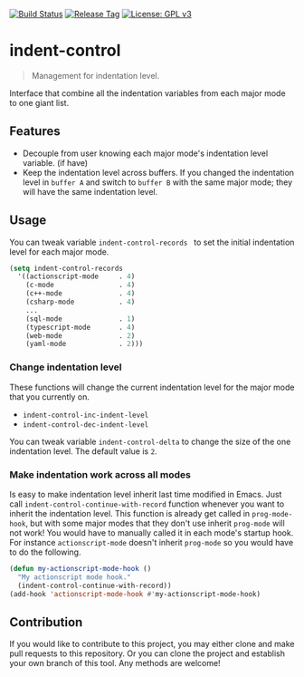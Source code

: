 [![Build Status](https://travis-ci.com/jcs-elpa/indent-control.svg?branch=master)](https://travis-ci.com/jcs-elpa/indent-control)
[![Release Tag](https://img.shields.io/github/v/release/jcs-elpa/indent-control.svg)](https://github.com/jcs-elpa/indent-control/releases/latest)
[![License: GPL v3](https://img.shields.io/badge/License-GPL%20v3-blue.svg)](https://www.gnu.org/licenses/gpl-3.0)

# indent-control
> Management for indentation level.

Interface that combine all the indentation variables from each major mode
to one giant list.

## Features

* Decouple from user knowing each major mode's indentation level variable. (if have)
* Keep the indentation level across buffers. If you changed the indentation level
in `buffer A` and switch to `buffer B` with the same major mode; they will have
the same indentation level.

## Usage

You can tweak variable `indent-control-records ` to set the initial
indentation level for each major mode.

```el
(setq indent-control-records
  '((actionscript-mode     . 4)
    (c-mode                . 4)
    (c++-mode              . 4)
    (csharp-mode           . 4)
    ...
    (sql-mode              . 1)
    (typescript-mode       . 4)
    (web-mode              . 2)
    (yaml-mode             . 2)))
```

### Change indentation level

These functions will change the current indentation level for the major mode
that you currently on.

* `indent-control-inc-indent-level`
* `indent-control-dec-indent-level`

You can tweak variable `indent-control-delta` to change the size of the one
indentation level. The default value is `2`.

### Make indentation work across all modes

Is easy to make indentation level inherit last time modified in Emacs. 
Just call `indent-control-continue-with-record` function whenever
you want to inherit the indentation level. This function is already get called
in `prog-mode-hook`, but with some major modes that they don't use inherit
`prog-mode` will not work! You would have to manually called it in each mode's
startup hook. For instance `actionscript-mode` doesn't inherit `prog-mode`
so you would have to do the following.

```el
(defun my-actionscript-mode-hook ()
  "My actionscript mode hook."
  (indent-control-continue-with-record))
(add-hook 'actionscript-mode-hook #'my-actionscript-mode-hook)
```

## Contribution

If you would like to contribute to this project, you may either
clone and make pull requests to this repository. Or you can
clone the project and establish your own branch of this tool.
Any methods are welcome!
